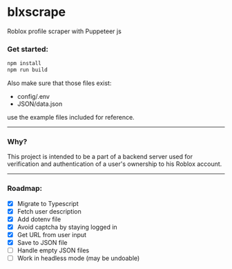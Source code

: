 # blxscrape
Roblox profile scraper with Puppeteer js

### Get started:

```bash 
npm install
npm run build
```
Also make sure that those files exist:
- config/.env
- JSON/data.json

use the example files included for reference.

---------------
### Why?

This project is intended to be a part of a backend server used for verification and authentication of a user's ownership to his Roblox account.

---------------
### Roadmap:

- [X] Migrate to Typescript
- [X] Fetch user description
- [X] Add dotenv file
- [X] Avoid captcha by staying logged in
- [X] Get URL from user input
- [X] Save to JSON file
- [ ] Handle empty JSON files
- [ ] Work in headless mode (may be undoable)
